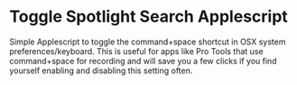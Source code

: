# Toggle Spotlight Search Applescript
 Simple Applescript to toggle the command+space shortcut in OSX system preferences/keyboard. This is useful for apps like Pro Tools that use command+space for recording and will save you a few clicks if you find yourself enabling and disabling this setting often. 
